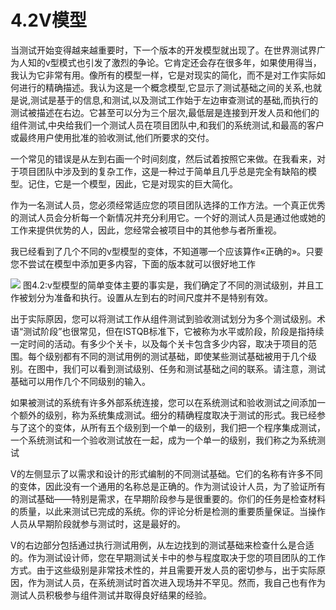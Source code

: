 # 4.2V模型

当测试开始变得越来越重要时，下一个版本的开发模型就出现了。在世界测试界广为人知的v型模式也引发了激烈的争论。它肯定还会存在很多年，如果使用得当，我认为它非常有用。像所有的模型一样，它是对现实的简化，而不是对工作实际如何进行的精确描述。我认为这是一个概念模型,它显示了测试基础之间的关系,也就是说,测试是基于的信息,和测试,以及测试工作始于左边审查测试的基础,而执行的测试被描述在右边。它甚至可以分为三个层次,最低层是连接到开发人员和他们的组件测试,中央给我们一个测试人员在项目团队中,和我们的系统测试,和最高的客户或最终用户使用批准的验收测试,他们所要求的交付。

一个常见的错误是从左到右画一个时间刻度，然后试着按照它来做。在我看来，对于项目团队中涉及到的复杂工作，这是一种过于简单且几乎总是完全有缺陷的模型。记住，它是一个模型，因此，它是对现实的巨大简化。

作为一名测试人员，您必须经常适应您的项目团队选择的工作方法。一个真正优秀的测试人员会分析每一个新情况并充分利用它。一个好的测试人员是通过他或她的工作来提供优势的人，因此，您经常会被项目中的其他参与者所重视。

我已经看到了几个不同的v型模型的变体，不知道哪一个应该算作«正确的»。只要您不尝试在模型中添加更多内容，下面的版本就可以很好地工作

![](https://tva1.sinaimg.cn/large/008i3skNgy1gyeotr3wpuj30wk0f2tbr.jpg)
图4.2:v型模型的简单变体主要的事实是，我们确定了不同的测试级别，并且工作被划分为准备和执行。设置从左到右的时间尺度并不是特别有效。

出于实际原因，您可以将测试工作从组件测试到验收测试划分为多个测试级别。术语“测试阶段”也很常见，但在ISTQB标准下，它被称为水平或阶段，阶段是指持续一定时间的活动。有多少个关卡，以及每个关卡包含多少内容，取决于项目的范围。每个级别都有不同的测试用例的测试基础，即使某些测试基础被用于几个级别。在图中，我们可以看到测试级别、任务和测试基础之间的联系。请注意，测试基础可以用作几个不同级别的输入。

如果被测试的系统有许多外部系统连接，您可以在系统测试和验收测试之间添加一个额外的级别，称为系统集成测试。细分的精确程度取决于测试的形式。我已经参与了这个的变体，从所有五个级别到一个单一的级别，我们把一个程序集成测试，一个系统测试和一个验收测试放在一起，成为一个单一的级别，我们称之为系统测试

V的左侧显示了以需求和设计的形式编制的不同测试基础。它们的名称有许多不同的变体，因此没有一个通用的名称总是正确的。作为测试设计人员，为了验证所有的测试基础——特别是需求，在早期阶段参与是很重要的。你们的任务是检查材料的质量，以此来测试已完成的系统。你的评论分析是检测的重要质量保证。当操作人员从早期阶段就参与测试时，这是最好的。

V的右边部分包括通过执行测试用例，从左边找到的测试基础来检查什么是合适的。作为测试设计师，您在早期测试关卡中的参与程度取决于您的项目团队的工作方式。由于这些级别是非常技术性的，并且需要开发人员的密切参与，出于实际原因，作为测试人员，在系统测试时首次进入现场并不罕见。然而，我自己也有作为测试人员积极参与组件测试并取得良好结果的经验。

